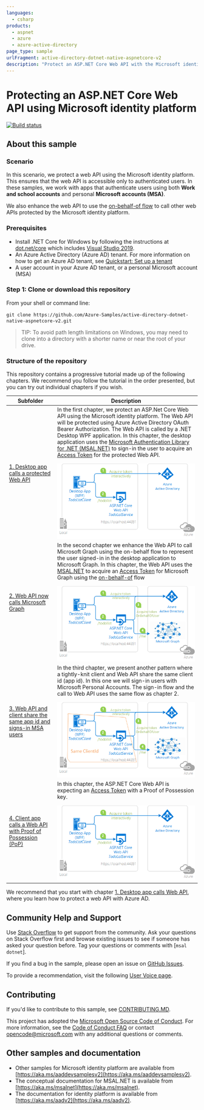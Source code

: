 ```yaml
---
languages:
  - csharp
products:
  - aspnet
  - azure
  - azure-active-directory
page_type: sample
urlFragment: active-directory-dotnet-native-aspnetcore-v2
description: "Protect an ASP.NET Core Web API with the Microsoft identity platform."
---
```

# Protecting an ASP.NET Core Web API using Microsoft identity platform

[![Build status](https://identitydivision.visualstudio.com/IDDP/_apis/build/status/AAD%20Samples/.NET%20client%20samples/active-directory-dotnet-native-aspnetcore-v2)](https://identitydivision.visualstudio.com/IDDP/_build/latest?definitionId=516)

## About this sample

### Scenario

In this scenario, we protect a web API using the Microsoft identity platform. This ensures that the web API is accessible only to authenticated users. In these samples, we work with apps that authenticate users using both **Work and school accounts** and personal **Microsoft accounts (MSA)**.

We also enhance the web API to use the [on-behalf-of flow](https://docs.microsoft.com/azure/active-directory/develop/v2-oauth2-on-behalf-of-flow) to call other web APIs protected by the Microsoft identity platform.

### Prerequisites

- Install .NET Core for Windows by following the instructions at [dot.net/core](https://dot.net/core) which includes [Visual Studio 2019](https://aka.ms/vsdownload).
- An Azure Active Directory (Azure AD) tenant. For more information on how to get an Azure AD tenant, see [Quickstart: Set up a tenant](https://docs.microsoft.com/azure/active-directory/develop/quickstart-create-new-tenant)
- A user account in your Azure AD tenant, or a personal Microsoft account (MSA)

### Step 1:  Clone or download this repository

From your shell or command line:

```Shell
git clone https://github.com/Azure-Samples/active-directory-dotnet-native-aspnetcore-v2.git
```

> TIP: To avoid path length limitations on Windows, you may need to clone into a directory with a shorter name or near the root of your drive.

### Structure of the repository

This repository contains a progressive tutorial made up of the following chapters. We recommend you follow the tutorial in the order presented, but you can try out individual chapters if you wish.

| Subfolder | Description |
|--|--|
| [1. Desktop app calls a protected Web API](1.%20Desktop%20app%20calls%20Web%20API/README-incremental.md) | In the first chapter, we protect an ASP.Net Core Web API using the Microsoft identity platform. The Web API will be protected using Azure Active Directory OAuth Bearer Authorization. The Web API is called by a .NET Desktop WPF application. In this chapter, the desktop application uses the [Microsoft Authentication Library for .NET (MSAL.NET)](https://aka.ms/msal-net) to sign-in the user to acquire an [Access Token](https://docs.microsoft.com/azure/active-directory/develop/access-tokens) for the protected Web API. </p> ![Topology](1.%20Desktop%20app%20calls%20Web%20API/ReadmeFiles/topology.png) |
| [2. Web API now calls Microsoft Graph](2.%20Web%20API%20now%20calls%20Microsoft%20Graph/README-incremental.md) | In the second chapter we enhance the Web API to call Microsoft Graph using the on-behalf flow to represent the user signed-in in the desktop application to Microsoft Graph. In this chapter, the Web API uses the [MSAL.NET](https://aka.ms/msal-net) to acquire an [Access Token](https://docs.microsoft.com/azure/active-directory/develop/access-tokens) for Microsoft Graph using the [on-behalf-of](https://aka.ms/msal-net-on-behalf-of) flow </p>  ![Topology](2.%20Web%20API%20now%20calls%20Microsoft%20Graph/ReadmeFiles/topology.png) |
| [3. Web API and client share the same app id and signs-in MSA users](3.-Web-api-call-Microsoft-graph-for-personal-accounts/README-incremental.md) | In the third chapter, we present another pattern where a tightly-knit client and Web API share the same client id (app id). In this one we will  sign-in users with Microsoft Personal Accounts. The sign-in flow and the call to Web API uses the same flow as chapter 2. </p>  ![Topology](3.-Web-api-call-Microsoft-graph-for-personal-accounts/ReadmeFiles/topology.png) |
| [4. Client app calls a Web API with Proof of Possession (PoP)](4.-Console-app-calls-web-API-with-PoP/README-incremental.md) | In this chapter, the ASP.NET Core Web API is expecting an [Access Token](https://docs.microsoft.com/azure/active-directory/develop/access-tokens) with a Proof of Possession key. </p> ![Topology](1.%20Desktop%20app%20calls%20Web%20API/ReadmeFiles/topology.png) |

We recommend that you start with chapter [1. Desktop app calls Web API](1.%20Desktop%20app%20calls%20Web%20API/README-incremental.md), where you learn how to protect a web API with Azure AD.

## Community Help and Support

Use [Stack Overflow](http://stackoverflow.com/questions/tagged/msal) to get support from the community.
Ask your questions on Stack Overflow first and browse existing issues to see if someone has asked your question before.
Tag your questions or comments with [`msal` `dotnet`].

If you find a bug in the sample, please open an issue on [GitHub Issues](https://github.com/Azure-Samples/active-directory-dotnet-native-aspnetcore-v2/issues).

To provide a recommendation, visit the following [User Voice page](https://feedback.azure.com/forums/169401-azure-active-directory).

## Contributing

If you'd like to contribute to this sample, see [CONTRIBUTING.MD](/CONTRIBUTING.md).

This project has adopted the [Microsoft Open Source Code of Conduct](https://opensource.microsoft.com/codeofconduct/). For more information, see the [Code of Conduct FAQ](https://opensource.microsoft.com/codeofconduct/faq/) or contact [opencode@microsoft.com](mailto:opencode@microsoft.com) with any additional questions or comments.

## Other samples and documentation

- Other samples for Microsoft identity platform are available from [https://aka.ms/aaddevsamplesv2](https://aka.ms/aaddevsamplesv2).
- The conceptual documentation for MSAL.NET is available from [https://aka.ms/msalnet](https://aka.ms/msalnet).
- The documentation for identity platform is available from [https://aka.ms/aadv2](https://aka.ms/aadv2).
